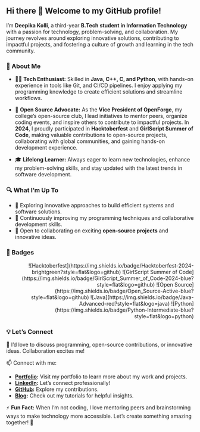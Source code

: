 ## Hi there 👋 Welcome to my GitHub profile!  

I’m **Deepika Kolli**, a third-year **B.Tech student in Information Technology** with a passion for technology, problem-solving, and collaboration. My journey revolves around exploring innovative solutions, contributing to impactful projects, and fostering a culture of growth and learning in the tech community.  

### 🌟 About Me  
- 👩‍💻 **Tech Enthusiast:** Skilled in **Java, C++, C, and Python**, with hands-on experience in tools like Git, and CI/CD pipelines. I enjoy applying my programming knowledge to create efficient solutions and streamline workflows.  

- 🚀 **Open Source Advocate:** As the **Vice President of OpenForge**, my college’s open-source club, I lead initiatives to mentor peers, organize coding events, and inspire others to contribute to impactful projects. In **2024**, I proudly participated in **Hacktoberfest** and **GirlScript Summer of Code**, making valuable contributions to open-source projects, collaborating with global communities, and gaining hands-on development experience.  

- 🎓 **Lifelong Learner:** Always eager to learn new technologies, enhance my problem-solving skills, and stay updated with the latest trends in software development.  

### 🔍 What I’m Up To  
- 🔭 Exploring innovative approaches to build efficient systems and software solutions.  
- 🌱 Continuously improving my programming techniques and collaborative development skills.  
- 👯 Open to collaborating on exciting **open-source projects** and innovative ideas.  

### 🏅 Badges
<div align="right">
    ![Hacktoberfest](https://img.shields.io/badge/Hacktoberfest-2024-brightgreen?style=flat&logo=github)
    ![GirlScript Summer of Code](https://img.shields.io/badge/GirlScript_Summer_of_Code-2024-blue?style=flat&logo=github)
    ![Open Source](https://img.shields.io/badge/Open_Source-Active-blue?style=flat&logo=github)
    ![Java](https://img.shields.io/badge/Java-Advanced-red?style=flat&logo=java)
    ![Python](https://img.shields.io/badge/Python-Intermediate-blue?style=flat&logo=python)
</div>

### 💡 Let’s Connect  
💬 I’d love to discuss programming, open-source contributions, or innovative ideas. Collaboration excites me!  

📫 Connect with me:
- **[Portfolio](https://deepikakolli4.github.io/DeepikaKolli/):** Visit my portfolio to learn more about my work and projects.    
- **[LinkedIn](https://www.linkedin.com/in/deepikakolli4/):** Let’s connect professionally!  
- **[GitHub](https://github.com/Deepikakolli4):** Explore my contributions.  
- **[Blog](https://medium.com/@kollideepika4):** Check out my tutorials for helpful insights.  

⚡ **Fun Fact:** When I’m not coding, I love mentoring peers and brainstorming ways to make technology more accessible. Let’s create something amazing together! 🚀  

